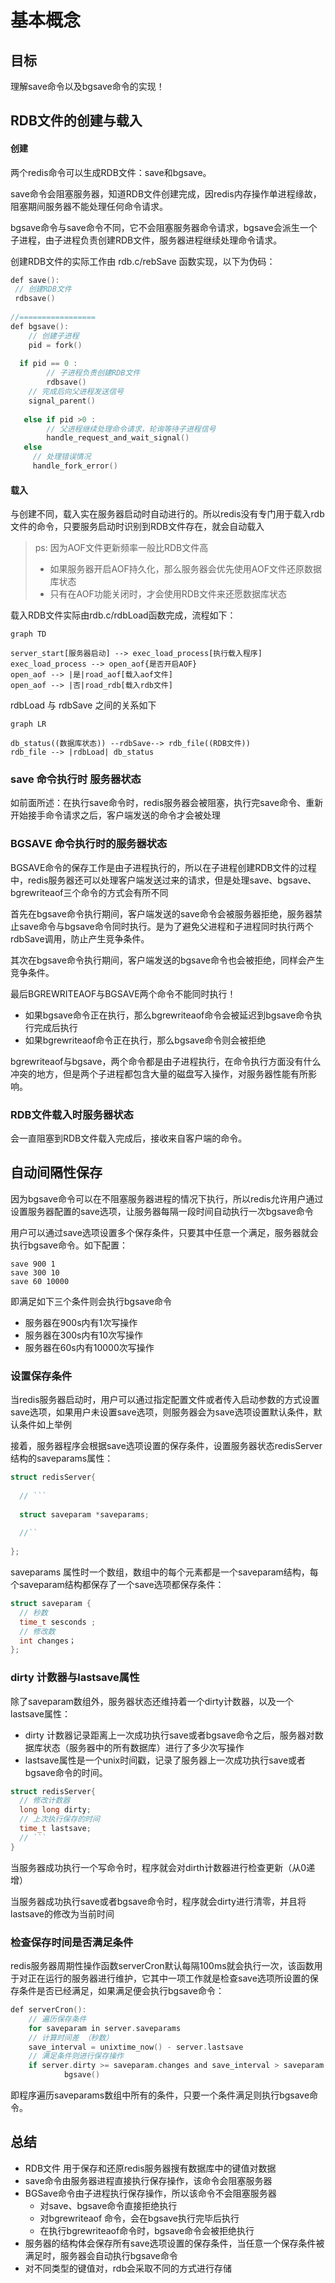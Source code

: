# 基本概念

## 目标

理解save命令以及bgsave命令的实现！

## RDB文件的创建与载入

#### 创建

两个redis命令可以生成RDB文件：save和bgsave。

save命令会阻塞服务器，知道RDB文件创建完成，因redis内存操作单进程缘故，阻塞期间服务器不能处理任何命令请求。

bgsave命令与save命令不同，它不会阻塞服务器命令请求，bgsave会派生一个子进程，由子进程负责创建RDB文件，服务器进程继续处理命令请求。

创建RDB文件的实际工作由 rdb.c/rebSave 函数实现，以下为伪码：

```c
def save():
 // 创建RDB文件
 rdbsave()
   
//=================
def bgsave():
	// 创建子进程
	pid = fork()
    
  if pid == 0 :
		// 子进程负责创建RDB文件
		rdbsave()
    // 完成后向父进程发送信号
    signal_parent()
      
   else if pid >0 :
		// 父进程继续处理命令请求，轮询等待子进程信号
		handle_request_and_wait_signal()
   else
     // 处理错误情况
     handle_fork_error()
```

#### 载入

与创建不同，载入实在服务器启动时自动进行的。所以redis没有专门用于载入rdb文件的命令，只要服务启动时识别到RDB文件存在，就会自动载入

> ps: 因为AOF文件更新频率一般比RDB文件高
>
> - 如果服务器开启AOF持久化，那么服务器会优先使用AOF文件还原数据库状态
> - 只有在AOF功能关闭时，才会使用RDB文件来还愿数据库状态

载入RDB文件实际由rdb.c/rdbLoad函数完成，流程如下：

```mermaid
graph TD

server_start[服务器启动] --> exec_load_process[执行载入程序]
exec_load_process --> open_aof{是否开启AOF}
open_aof --> |是|road_aof[载入aof文件]
open_aof --> |否|road_rdb[载入rdb文件]

```

 rdbLoad 与 rdbSave 之间的关系如下

```mermaid
graph LR

db_status((数据库状态)) --rdbSave--> rdb_file((RDB文件))
rdb_file --> |rdbLoad| db_status
```

### save 命令执行时 服务器状态

如前面所述：在执行save命令时，redis服务器会被阻塞，执行完save命令、重新开始接手命令请求之后，客户端发送的命令才会被处理

### BGSAVE 命令执行时的服务器状态

BGSAVE命令的保存工作是由子进程执行的，所以在子进程创建RDB文件的过程中，redis服务器还可以处理客户端发送过来的请求，但是处理save、bgsave、bgrewriteaof三个命令的方式会有所不同

首先在bgsave命令执行期间，客户端发送的save命令会被服务器拒绝，服务器禁止save命令与bgsave命令同时执行。是为了避免父进程和子进程同时执行两个rdbSave调用，防止产生竞争条件。

其次在bgsave命令执行期间，客户端发送的bgsave命令也会被拒绝，同样会产生竞争条件。

最后BGREWRITEAOF与BGSAVE两个命令不能同时执行！

- 如果bgsave命令正在执行，那么bgrewriteaof命令会被延迟到bgsave命令执行完成后执行
- 如果bgrewriteaof命令正在执行，那么bgsave命令则会被拒绝

bgrewriteaof与bgsave，两个命令都是由子进程执行，在命令执行方面没有什么冲突的地方，但是两个子进程都包含大量的磁盘写入操作，对服务器性能有所影响。

### RDB文件载入时服务器状态

会一直阻塞到RDB文件载入完成后，接收来自客户端的命令。







## 自动间隔性保存

因为bgsave命令可以在不阻塞服务器进程的情况下执行，所以redis允许用户通过设置服务器配置的save选项，让服务器每隔一段时间自动执行一次bgsave命令

用户可以通过save选项设置多个保存条件，只要其中任意一个满足，服务器就会执行bgsave命令。如下配置：

```shell
save 900 1 
save 300 10 
save 60 10000
```

即满足如下三个条件则会执行bgsave命令

- 服务器在900s内有1次写操作
- 服务器在300s内有10次写操作
- 服务器在60s内有10000次写操作

### 设置保存条件

当redis服务器启动时，用户可以通过指定配置文件或者传入启动参数的方式设置save选项，如果用户未设置save选项，则服务器会为save选项设置默认条件，默认条件如上举例

接着，服务器程序会根据save选项设置的保存条件，设置服务器状态redisServer结构的saveparams属性：

```c
struct redisServer{
  
  // ```
  
  struct saveparam *saveparams;
  
  //``
  
};
```

saveparams 属性时一个数组，数组中的每个元素都是一个saveparam结构，每个saveparam结构都保存了一个save选项都保存条件：

```c
struct saveparam {
  // 秒数
  time_t sesconds ; 
  // 修改数
  int changes；
};
```

### dirty 计数器与lastsave属性

除了saveparam数组外，服务器状态还维持着一个dirty计数器，以及一个lastsave属性：

- dirty 计数器记录距离上一次成功执行save或者bgsave命令之后，服务器对数据库状态（服务器中的所有数据库）进行了多少次写操作
- lastsave属性是一个unix时间戳，记录了服务器上一次成功执行save或者bgsave命令的时间。

```c
struct redisServer{
  // 修改计数器
  long long dirty;
  // 上次执行保存的时间
  time_t lastsave;
  // ```
}
```

当服务器成功执行一个写命令时，程序就会对dirth计数器进行检查更新（从0递增）

当服务器成功执行save或者bgsave命令时，程序就会dirty进行清零，并且将lastsave的修改为当前时间

### 检查保存时间是否满足条件

redis服务器周期性操作函数serverCron默认每隔100ms就会执行一次，该函数用于对正在运行的服务器进行维护，它其中一项工作就是检查save选项所设置的保存条件是否已经满足，如果满足便会执行bgsave命令：

```c
def serverCron():
	// 遍历保存条件
	for saveparam in server.saveparams
    // 计算时间差 （秒数）
    save_interval = unixtime_now() - server.lastsave
    // 满足条件则进行保存操作
    if server.dirty >= saveparam.changes and save_interval > saveparam.seconds:
			bgsave()
```

即程序遍历saveparams数组中所有的条件，只要一个条件满足则执行bgsave命令。



## 总结

- RDB文件 用于保存和还原redis服务器搜有数据库中的键值对数据
- save命令由服务器进程直接执行保存操作，该命令会阻塞服务器
- BGSave命令由子进程执行保存操作，所以该命令不会阻塞服务器
  - 对save、bgsave命令直接拒绝执行
  - 对bgrewriteaof 命令，会在bgsave执行完毕后执行
  - 在执行bgrewriteaof命令时，bgsave命令会被拒绝执行
- 服务器的结构体会保存所有save选项设置的保存条件，当任意一个保存条件被满足时，服务器会自动执行bgsave命令
- 对不同类型的键值对，rdb会采取不同的方式进行存储




